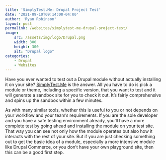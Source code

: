 ```yaml
---
title: 'SimplyTest.Me: Drupal Project Test'
date: '2021-09-10T09:14:00-04:00'
author: 'Ryan Robinson'
layout: post
permalink: /websites/simplytest-me-drupal-project-test/
image: 
    src: /assets/img/logo/Drupal.png
    width: 300
    height: 300
    alt: "Drupal logo"
categories:
    - Drupal
    - Websites
---
```


Have you ever wanted to test out a Drupal module without actually installing it on your site? [SimplyTest.Me](https://simplytest.me/#) is the answer. All you have to do is pick a module or theme, including a specific version, that you want to test and it will generate a sandbox site for you to check it out. It’s fairly comprehensive and spins up the sandbox within a few minutes.

As with many similar tools, whether this is useful to you or not depends on your workflow and your team’s requirements. If you are the sole developer and you have a safe testing environment already, you’ll have a more complete test by going ahead and installing the module on your test site. That way you can see not only how the module operates but also how it interacts with the rest of your site. But if you are just checking something out to get the basic idea of a module, especially a more intensive module like Drupal Commerce, or you don’t have your own playground site, then this can be a good first step.